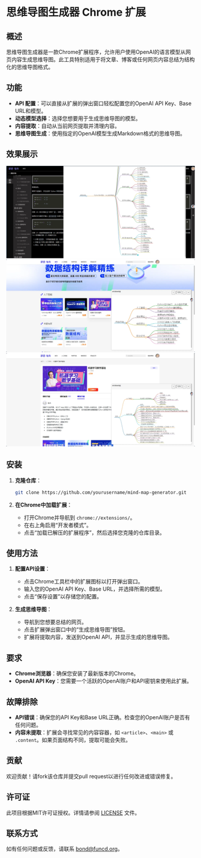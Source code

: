 # 思维导图生成器 Chrome 扩展

## 概述

思维导图生成器是一款Chrome扩展程序，允许用户使用OpenAI的语言模型从网页内容生成思维导图。此工具特别适用于将文章、博客或任何网页内容总结为结构化的思维导图格式。

## 功能

- **API 配置**：可以直接从扩展的弹出窗口轻松配置您的OpenAI API Key、Base URL和模型。
- **动态模型选择**：选择您想要用于生成思维导图的模型。
- **内容提取**：自动从当前网页提取并清理内容。
- **思维导图生成**：使用指定的OpenAI模型生成Markdown格式的思维导图。

## 效果展示
![demo01.png](images/demo01.png)
![demo02.png](images/demo02.png)
![demo03.png](images/demo03.png)

## 安装

1. **克隆仓库**：
   ```bash
   git clone https://github.com/yourusername/mind-map-generator.git
   ```

2. **在Chrome中加载扩展**：
   - 打开Chrome并导航到 `chrome://extensions/`。
   - 在右上角启用“开发者模式”。
   - 点击“加载已解压的扩展程序”，然后选择您克隆的仓库目录。

## 使用方法

1. **配置API设置**：
   - 点击Chrome工具栏中的扩展图标以打开弹出窗口。
   - 输入您的OpenAI API Key、Base URL，并选择所需的模型。
   - 点击“保存设置”以存储您的配置。

2. **生成思维导图**：
   - 导航到您想要总结的网页。
   - 点击扩展弹出窗口中的“生成思维导图”按钮。
   - 扩展将提取内容，发送到OpenAI API，并显示生成的思维导图。

## 要求

- **Chrome浏览器**：确保您安装了最新版本的Chrome。
- **OpenAI API Key**：您需要一个活跃的OpenAI账户和API密钥来使用此扩展。

## 故障排除

- **API错误**：确保您的API Key和Base URL正确。检查您的OpenAI账户是否有任何问题。
- **内容未提取**：扩展会寻找常见的内容容器，如 `<article>`、`<main>` 或 `.content`。如果页面结构不同，提取可能会失败。

## 贡献

欢迎贡献！请fork该仓库并提交pull request以进行任何改进或错误修复。

## 许可证

此项目根据MIT许可证授权。详情请参阅 [LICENSE](LICENSE) 文件。

## 联系方式

如有任何问题或反馈，请联系 [bond@funcd.org](mailto:bond@funcd.org)。
